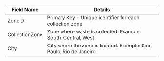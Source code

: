
| Field Name | Details |
|---|---|
| ZoneID | Primary Key - Unique identifier for each collection zone |
| CollectionZone | Zone where waste is collected. Example: South, Central, West |
| City | City where the zone is located. Example: Sao Paulo, Rio de Janeiro |
